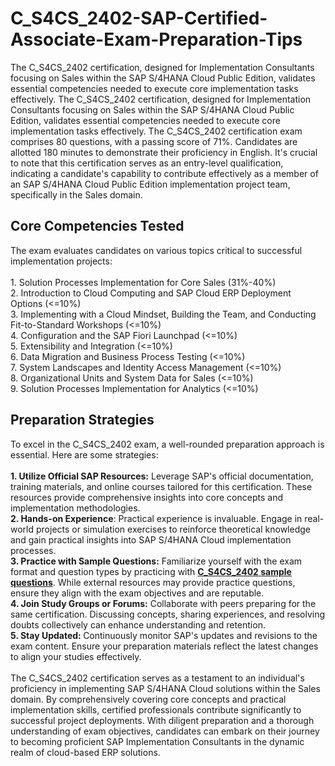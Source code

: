 # C_S4CS_2402-SAP-Certified-Associate-Exam-Preparation-Tips
The C_S4CS_2402 certification, designed for Implementation Consultants focusing on Sales within the SAP S/4HANA Cloud Public Edition, validates essential competencies needed to execute core implementation tasks effectively. 
The C_S4CS_2402 certification, designed for Implementation Consultants focusing on Sales within the SAP S/4HANA Cloud Public Edition, validates essential competencies needed to execute core implementation tasks effectively. The C_S4CS_2402 certification exam comprises 80 questions, with a passing score of 71%. Candidates are allotted 180 minutes to demonstrate their proficiency in English. It's crucial to note that this certification serves as an entry-level qualification, indicating a candidate's capability to contribute effectively as a member of an SAP S/4HANA Cloud Public Edition implementation project team, specifically in the Sales domain.<br />
<h2>
	Core Competencies Tested
</h2>
The exam evaluates candidates on various topics critical to successful implementation projects:<br />
<br />
1. Solution Processes Implementation for Core Sales (31%-40%)<br />
2. Introduction to Cloud Computing and SAP Cloud ERP Deployment Options (&lt;=10%)<br />
3. Implementing with a Cloud Mindset, Building the Team, and Conducting Fit-to-Standard Workshops (&lt;=10%)<br />
4. Configuration and the SAP Fiori Launchpad (&lt;=10%)<br />
5. Extensibility and Integration (&lt;=10%)<br />
6. Data Migration and Business Process Testing (&lt;=10%)<br />
7. System Landscapes and Identity Access Management (&lt;=10%)<br />
8. Organizational Units and System Data for Sales (&lt;=10%)<br />
9. Solution Processes Implementation for Analytics (&lt;=10%)<br />
<h2>
	Preparation Strategies
</h2>
To excel in the C_S4CS_2402 exam, a well-rounded preparation approach is essential. Here are some strategies:<br />
<br />
<strong>1. Utilize Official SAP Resources:</strong> Leverage SAP's official documentation, training materials, and online courses tailored for this certification. These resources provide comprehensive insights into core concepts and implementation methodologies.<br />
<strong>2. Hands-on Experience</strong>: Practical experience is invaluable. Engage in real-world projects or simulation exercises to reinforce theoretical knowledge and gain practical insights into SAP S/4HANA Cloud implementation processes.<br />
<strong>3. Practice with Sample Questions:</strong> Familiarize yourself with the exam format and question types by practicing with <a href="https://www.dumpsinfo.com/exam/c_s4cs_2402/" target="_blank"><span style="text-wrap:wrap;"><strong>C_S4CS_2402&nbsp;</strong></span><strong>sample questions</strong></a>. While external resources may provide practice questions, ensure they align with the exam objectives and are reputable.<br />
<strong>4. Join Study Groups or Forums:</strong> Collaborate with peers preparing for the same certification. Discussing concepts, sharing experiences, and resolving doubts collectively can enhance understanding and retention.<br />
<strong>5. Stay Updated: </strong>Continuously monitor SAP's updates and revisions to the exam content. Ensure your preparation materials reflect the latest changes to align your studies effectively.<br />
<br />
The C_S4CS_2402 certification serves as a testament to an individual's proficiency in implementing SAP S/4HANA Cloud solutions within the Sales domain. By comprehensively covering core concepts and practical implementation skills, certified professionals contribute significantly to successful project deployments. With diligent preparation and a thorough understanding of exam objectives, candidates can embark on their journey to becoming proficient SAP Implementation Consultants in the dynamic realm of cloud-based ERP solutions.<br />
